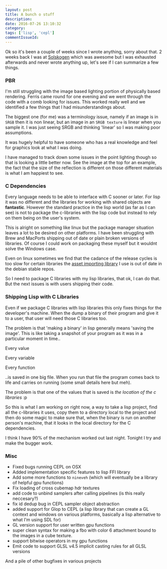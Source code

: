 ```yaml
---
layout: post
title: A bunch o stuff
description:
date: 2016-07-26 13:10:32
category:
tags: ['lisp', 'cepl']
commentIssueId:
---
```


Ok so it's been a couple of weeks since I wrote anything, sorry about that. 2 weeks back I was at [Solskogen](www.solskogen.no) which was awesome but I was exhausted afterwards and never wrote anything up, let's see if I can summarize a few things.

### PBR
I'm still struggling with the image based lighting portion of  physically based rendering. Ferris came round for one evening and we went through the code with a comb looking for issues. This worked really well and we identified a few things that I had misunderstandings about.

The biggest one (for me) was a terminology issue, namely if an image is in `SRGB` then it is non linear, but an image in an `SRGB texture` is linear when you sample it. I was just seeing SRGB and thinking 'linear' so I was making poor assumptions.

It was hugely helpful to have someone who has a real knowledge and feel for graphics look at what I was doing.

I have managed to track down some issues in the point lighting though so that is looking a little better now. See the image at the top for an example, the fact that the size of the reflection is different on those different materials is what I am happiest to see.

### C Dependencies
Every language needs to be able to interface with C sooner or later. For lisp it was no different and the libraries for working with shared objects are **fantastic**. However the standard practice in the lisp world (as far as I can see) is not to package the c-libraries with the lisp code but instead to rely on them being on the user's system.

This is alright on something like linux but the package manager situation leaves a lot to be desired on other platforms. I have been struggling with Brew and MacPorts shipping out of date or plain broken versions of libraries. Of course I could work on packaging these myself but it wouldnt solve the Windows case.

Even on linux sometimes we find that the cadance of the release cycles is too slow for certain libraries the [asset importing library](http://www.assimp.org/) I use is out of date in the debian stable repos.

So I need to package C libraries with my lisp libraries, that ok, I can do that. But the next issues is with users shipping their code.

### Shipping Lisp with C Libraries
Even if we package C libraries with lisp libraries this only fixes things for the developer's machine. When the dump a binary of their program and give it to a user, that user will need those C libraries too.

The problem is that 'making a binary' in lisp generally means 'saving the image'. This is like taking a snapshot of your program as it was in a particular moment in time..

Every value

Every variable

Every function

..is saved in one big file. When you run that file the program comes back to life and carries on running (some small details here but meh).

The problem is that one of the values that is saved is *the location of the c libraries* :p

So this is what I am working on right now, a way to take a lisp project, find all the c-libraries it uses, copy them to a directory local to the project and then do some magic to make sure that, when the binary is run on another person's machine, that it looks in the local directory for the C dependencies.

I think I have 90% of the mechanism worked out last night. Tonight I try and make the bugger work.

### Misc
- Fixed bugs running CEPL on OSX
- Added implementation specific features to lisp FFI library
- Add some more functions to `nineveh` (which will eventually be a library of helpful gpu functions)
- Fix loading of cross cubemap hdr textures
- add code to unbind samplers after calling pipelines (is this really neccesary?)
- fix id dedup bug in CEPL sampler object abstraction
- added support for Glop to CEPL (a lisp library that can create a GL context and windows on various platforms, basically a lisp alternative to what I'm using SDL for)
- GL version support for user written gpu functions
- super clean syntax for making a fbo with color 6 attachment bound to the images in a cube texture.
- support bitwise operators in my gpu functions
- Emit code to support GLSL v4.5 implicit casting rules for all GLSL versions

And a pile of other bugfixes in various projects
